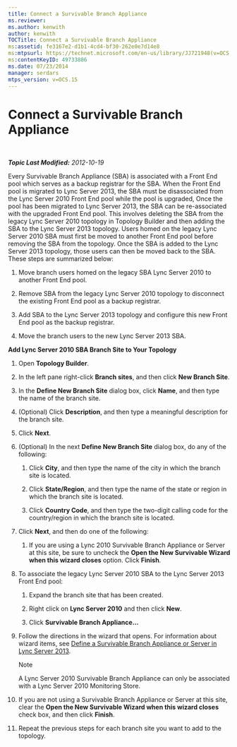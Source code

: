 ```yaml
---
title: Connect a Survivable Branch Appliance
ms.reviewer: 
ms.author: kenwith
author: kenwith
TOCTitle: Connect a Survivable Branch Appliance
ms:assetid: fe3167e2-d1b1-4cd4-bf30-262e0e7d14e8
ms:mtpsurl: https://technet.microsoft.com/en-us/library/JJ721948(v=OCS.15)
ms:contentKeyID: 49733886
ms.date: 07/23/2014
manager: serdars
mtps_version: v=OCS.15
---
```


<div data-xmlns="http://www.w3.org/1999/xhtml">

<div class="topic" data-xmlns="http://www.w3.org/1999/xhtml" data-msxsl="urn:schemas-microsoft-com:xslt" data-cs="http://msdn.microsoft.com/en-us/">

<div data-asp="http://msdn2.microsoft.com/asp">

# Connect a Survivable Branch Appliance

</div>

<div id="mainSection">

<div id="mainBody">

<span> </span>

_**Topic Last Modified:** 2012-10-19_

Every Survivable Branch Appliance (SBA) is associated with a Front End pool which serves as a backup registrar for the SBA. When the Front End pool is migrated to Lync Server 2013, the SBA must be disassociated from the Lync Server 2010 Front End pool while the pool is upgraded, Once the pool has been migrated to Lync Server 2013, the SBA can be re-associated with the upgraded Front End pool. This involves deleting the SBA from the legacy Lync Server 2010 topology in Topology Builder and then adding the SBA to the Lync Server 2013 topology. Users homed on the legacy Lync Server 2010 SBA must first be moved to another Front End pool before removing the SBA from the topology. Once the SBA is added to the Lync Server 2013 topology, those users can then be moved back to the SBA. These steps are summarized below:

1.  Move branch users homed on the legacy SBA Lync Server 2010 to another Front End pool.

2.  Remove SBA from the legacy Lync Server 2010 topology to disconnect the existing Front End pool as a backup registrar.

3.  Add SBA to the Lync Server 2013 topology and configure this new Front End pool as the backup registrar.

4.  Move the branch users to the new Lync Server 2013 SBA.

**Add Lync Server 2010 SBA Branch Site to Your Topology**

1.  Open **Topology Builder**.

2.  In the left pane right-click **Branch sites**, and then click **New Branch Site**.

3.  In the **Define New Branch Site** dialog box, click **Name**, and then type the name of the branch site.

4.  (Optional) Click **Description**, and then type a meaningful description for the branch site.

5.  Click **Next**.

6.  (Optional) In the next **Define New Branch Site** dialog box, do any of the following:
    
    1.  Click **City**, and then type the name of the city in which the branch site is located.
    
    2.  Click **State/Region**, and then type the name of the state or region in which the branch site is located.
    
    3.  Click **Country Code**, and then type the two-digit calling code for the country/region in which the branch site is located.

7.  Click **Next**, and then do one of the following:
    
    1.  If you are using a Lync 2010 Survivable Branch Appliance or Server at this site, be sure to uncheck the **Open the New Survivable Wizard when this wizard closes** option. Click **Finish**.

8.  To associate the legacy Lync Server 2010 SBA to the Lync Server 2013 Front End pool:
    
    1.  Expand the branch site that has been created.
    
    2.  Right click on **Lync Server 2010** and then click **New**.
    
    3.  Click **Survivable Branch Appliance…**

9.  Follow the directions in the wizard that opens. For information about wizard items, see [Define a Survivable Branch Appliance or Server in Lync Server 2013](lync-server-2013-define-a-survivable-branch-appliance-or-server.md).
    
    <div>
    

    > [!NOTE]  
    > A Lync Server 2010 Survivable Branch Appliance can only be associated with a Lync Server 2010 Monitoring Store.

    
    </div>

10. If you are not using a Survivable Branch Appliance or Server at this site, clear the **Open the New Survivable Wizard when this wizard closes** check box, and then click **Finish**.

11. Repeat the previous steps for each branch site you want to add to the topology.

</div>

<span> </span>

</div>

</div>

</div>

